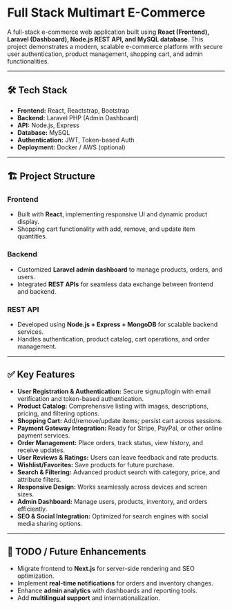 # Full Stack Multimart E-Commerce

A full-stack e-commerce web application built using **React (Frontend), Laravel (Dashboard), Node.js REST API, and MySQL database**. This project demonstrates a modern, scalable e-commerce platform with secure user authentication, product management, shopping cart, and admin functionalities.

---

## 🛠️ Tech Stack
- **Frontend:** React, Reactstrap, Bootstrap  
- **Backend:** Laravel PHP (Admin Dashboard)  
- **API:** Node.js, Express  
- **Database:** MySQL  
- **Authentication:** JWT, Token-based Auth  
- **Deployment:** Docker / AWS (optional)  

---

## 🏗️ Project Structure

### Frontend
- Built with **React**, implementing responsive UI and dynamic product display.  
- Shopping cart functionality with add, remove, and update item quantities.

### Backend
- Customized **Laravel admin dashboard** to manage products, orders, and users.  
- Integrated **REST APIs** for seamless data exchange between frontend and backend.

### REST API
- Developed using **Node.js + Express + MongoDB** for scalable backend services.  
- Handles authentication, product catalog, cart operations, and order management.

---

## ✅ Key Features
- **User Registration & Authentication:** Secure signup/login with email verification and token-based authentication.  
- **Product Catalog:** Comprehensive listing with images, descriptions, pricing, and filtering options.  
- **Shopping Cart:** Add/remove/update items; persist cart across sessions.  
- **Payment Gateway Integration:** Ready for Stripe, PayPal, or other online payment services.  
- **Order Management:** Place orders, track status, view history, and receive updates.  
- **User Reviews & Ratings:** Users can leave feedback and rate products.  
- **Wishlist/Favorites:** Save products for future purchase.  
- **Search & Filtering:** Advanced product search with category, price, and attribute filters.  
- **Responsive Design:** Works seamlessly across devices and screen sizes.  
- **Admin Dashboard:** Manage users, products, inventory, and orders efficiently.  
- **SEO & Social Integration:** Optimized for search engines with social media sharing options.

---

## 📌 TODO / Future Enhancements
- Migrate frontend to **Next.js** for server-side rendering and SEO optimization.  
- Implement **real-time notifications** for orders and inventory changes.  
- Enhance **admin analytics** with dashboards and reporting tools.  
- Add **multilingual support** and internationalization.
